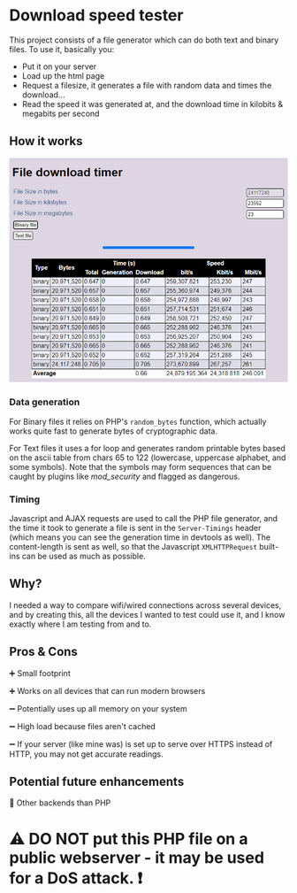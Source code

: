 # Download speed tester
This project consists of a file generator which can do both text and binary files. 
To use it, basically you: 
* Put it on your server
* Load up the html page
* Request a filesize, it generates a file with random data and times the download...
* Read the speed it was generated at, and the download time in kilobits & megabits per second

## How it works

![screenshot with sample](screenshot/2020-11-26_22-45_screenshot.png)

### Data generation
For Binary files it relies on PHP's `random_bytes` function, which actually works quite fast to generate bytes of cryptographic data.

For Text files it uses a for loop and generates random printable bytes based on the ascii table from chars 65 to 122 (lowercase, uppercase alphabet, and some symbols).
Note that the symbols may form sequences that can be caught by plugins like *mod_security* and flagged as dangerous.

### Timing
Javascript and AJAX requests are used to call the PHP file generator, and the time it took to generate a file is sent in the `Server-Timings` header (which means you can see the generation time in devtools as well). The content-length is sent as well, so that the Javascript `XMLHTTPRequest` built-ins can be used as much as possible.

## Why?

I needed a way to compare wifi/wired connections across several devices, and by creating this, all the devices I wanted to test could use it, and I know exactly where I am testing from and to.

## Pros & Cons
:heavy_plus_sign: Small footprint

:heavy_plus_sign: Works on all devices that can run modern browsers

:heavy_minus_sign: Potentially uses up all memory on your system

:heavy_minus_sign: High load because files aren't cached

:heavy_minus_sign: If your server (like mine was) is set up to serve over HTTPS instead of HTTP, you may not get accurate readings.

## Potential future enhancements
:memo: Other backends than PHP

# :warning: **DO NOT put this PHP file on a public webserver - it may be used for a DoS attack.** :exclamation:
